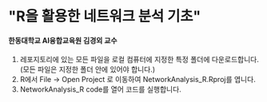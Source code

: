 # "R을 활용한 네트워크 분석 기초"
#### 한동대학교 AI융합교육원 김경외 교수

1. 레포지토리에 있는 모든 파일을 로컬 컴퓨터에 지정한 특정 폴더에 다운로드합니다.
   (모든 파일은 지정한 폴더 안에 있어야 합니다.)
2. R에서 File -> Open Project 로 이동하여 NetworkAnalysis_R.Rproj를 엽니다.
3. NetworkAnalysis_R code를 열어 코드를 실행합니다.
